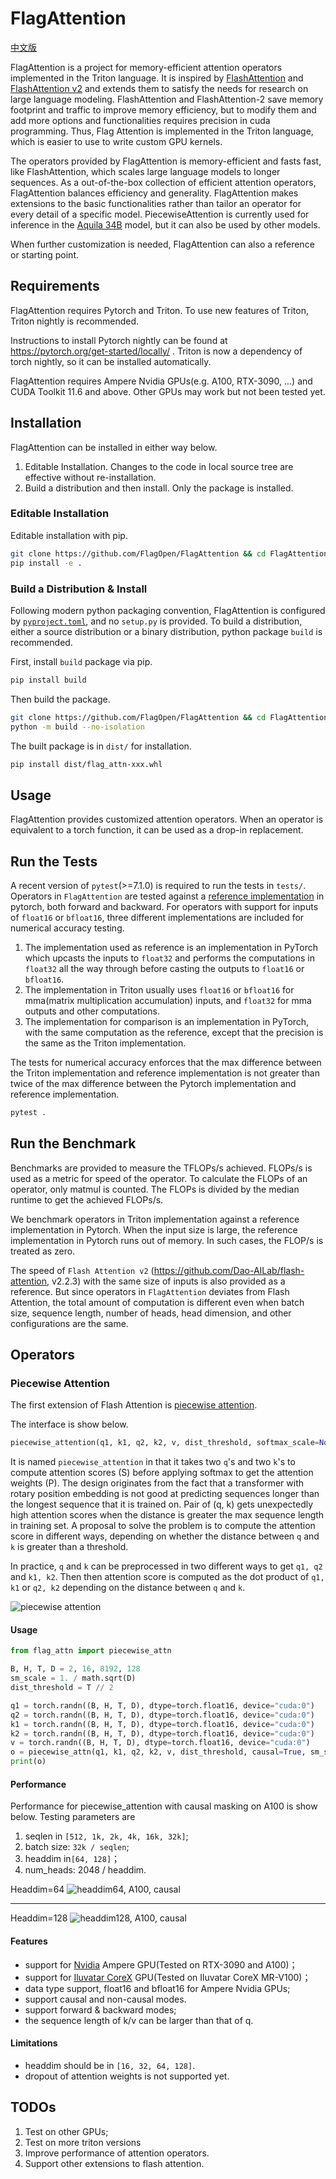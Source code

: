 # FlagAttention

[中文版](./README_cn.md)

FlagAttention is a project for memory-efficient attention operators implemented in the Triton language. It is inspired by [FlashAttention](https://arxiv.org/abs/2205.14135) and [FlashAttention v2](https://tridao.me/publications/flash2/flash2.pdf) and extends them to satisfy the needs for research on large language modeling. FlashAttention and FlashAttention-2 save memory footprint and traffic to improve memory efficiency, but to modify them and add more options and functionalities requires precision in cuda programming. Thus, Flag Attention is implemented in the Triton language, which is easier to use to write custom GPU kernels.

The operators provided by FlagAttention is memory-efficient and fasts fast, like FlashAttention, which scales large language models to longer sequences. As a out-of-the-box collection of efficient  attention operators, FlagAttention balances efficiency and generality. FlagAttention makes extensions to the basic functionalities rather than tailor an operator for every detail of a specific model. PiecewiseAttention is currently used for inference in the [Aquila 34B](https://github.com/FlagAI-Open/Aquila2) model, but it can also be used by other models.

When further customization is needed, FlagAttention can also a reference or starting point.

## Requirements

FlagAttention requires Pytorch and Triton. To use new features of Triton, Triton nightly is recommended.

Instructions to install Pytorch nightly can be found at https://pytorch.org/get-started/locally/ . Triton is now a dependency of torch nightly, so it can be installed automatically.

FlagAttention requires Ampere Nvidia GPUs(e.g. A100, RTX-3090, ...) and CUDA Toolkit 11.6 and above. Other GPUs may work but not been tested yet.

## Installation

FlagAttention can be installed in either way below.

1. Editable Installation. Changes to the code in local source tree are effective without re-installation.
2. Build a distribution and then install. Only the package is installed.

### Editable Installation

Editable installation with pip.

```sh
git clone https://github.com/FlagOpen/FlagAttention && cd FlagAttention
pip install -e .
```

### Build a Distribution & Install

Following modern python packaging convention, FlagAttention is configured by [`pyproject.toml`](https://pip.pypa.io/en/stable/reference/build-system/pyproject-toml/), and no `setup.py` is provided. To build a distribution, either a source distribution or a binary distribution, python package `build` is recommended.

First, install `build` package via pip.

```sh
pip install build
```

Then build the package.

```sh
git clone https://github.com/FlagOpen/FlagAttention && cd FlagAttention
python -m build --no-isolation
```

The built package is in `dist/` for installation.

```sh
pip install dist/flag_attn-xxx.whl
```

## Usage

FlagAttention provides customized attention operators. When an operator is equivalent to a torch function, it can be used as a drop-in replacement.

## Run the Tests

A recent version of `pytest`(>=7.1.0) is required to run the tests in `tests/`. Operators in `FlagAttention` are tested against a [reference implementation](tests/flag_attn/ref_impl) in pytorch, both forward and backward. For operators with support for inputs of `float16` or `bfloat16`, three different implementations are included for numerical accuracy testing.

1. The implementation used as reference is an implementation in PyTorch which upcasts the inputs to `float32` and performs the computations in `float32` all the way through before casting the outputs to `float16` or `bfloat16`. 
2. The implementation in Triton usually uses `float16` or `bfloat16` for mma(matrix multiplication accumulation) inputs, and `float32` for mma outputs and other computations.
3. The implementation for comparison is an implementation in PyTorch, with the same computation as the reference, except that the precision is the same as the Triton implementation.

The tests for numerical accuracy enforces that the max difference between the Triton implementation and reference implementation is not greater than twice of the max difference between the Pytorch implementation and reference implementation.

```sh
pytest .
```

## Run the Benchmark

Benchmarks are provided to measure the TFLOPs/s achieved. FLOPs/s is used as a metric for speed of the operator. To calculate the FLOPs of an operator, only matmul is counted. The FLOPs is divided by the median runtime to get the achieved FLOPs/s.

We benchmark operators in Triton implementation against a reference implementation in Pytorch. When the input size is large, the reference implementation in Pytorch runs out of memory. In such cases, the FLOP/s is treated as zero.

The speed of `Flash Attention v2` (https://github.com/Dao-AILab/flash-attention, v2.2.3) with the same size of inputs is also provided as a reference. But since operators in `FlagAttention` deviates from Flash Attention, the total amount of computation is different even when batch size, sequence length, number of heads, head dimension, and other configurations are the same. 

## Operators

### Piecewise Attention

The first extension of Flash Attention is [piecewise attention](src/flag_attn/piecewise.py).

The interface is show below.

```python
piecewise_attention(q1, k1, q2, k2, v, dist_threshold, softmax_scale=None, causal=False)
```

It is named `piecewise_attention` in that it takes two `q`'s and two `k`'s to compute attention scores (S) before applying softmax to get the attention weights (P). The design originates from the fact that a transformer with rotary position embedding is not good at predicting sequences longer than the longest sequence that it is trained on. Pair of (q, k) gets unexpectedly high attention scores when the distance is greater the max sequence length in training set. A proposal to solve the problem is to compute the attention score in different ways, depending on whether the distance between `q` and `k` is greater than a threshold.

In practice, `q` and `k` can be preprocessed in two different ways to get `q1, q2` and `k1, k2`. Then then attention score is computed as the dot product of `q1, k1` or `q2, k2` depending on the distance between `q` and `k`.

![piecewise attention](assets/piecewise_attention.png)

#### Usage

```python
from flag_attn import piecewise_attn

B, H, T, D = 2, 16, 8192, 128
sm_scale = 1. / math.sqrt(D)
dist_threshold = T // 2

q1 = torch.randn((B, H, T, D), dtype=torch.float16, device="cuda:0")
q2 = torch.randn((B, H, T, D), dtype=torch.float16, device="cuda:0")
k1 = torch.randn((B, H, T, D), dtype=torch.float16, device="cuda:0")
k2 = torch.randn((B, H, T, D), dtype=torch.float16, device="cuda:0")
v = torch.randn((B, H, T, D), dtype=torch.float16, device="cuda:0")
o = piecewise_attn(q1, k1, q2, k2, v, dist_threshold, causal=True, sm_scale=sm_scale)
print(o)
```

#### Performance

Performance for piecewise_attention with causal masking on A100 is show below. Testing parameters are

1. seqlen in `[512, 1k, 2k, 4k, 16k, 32k]`;
2. batch size: `32k / seqlen`;
3. headdim in`[64, 128]`；
4. num_heads: 2048 / headdim.

Headdim=64
![headdim64, A100, causal](./assets/headdim64-causal-A100.png)

---

Headdim=128
![headdim128, A100, causal](./assets/headdim128-causal-A100.png)

#### Features

- support for [Nvidia](https://www.nvidia.com/) Ampere GPU(Tested on RTX-3090 and A100)；
- support for [Iluvatar CoreX](https://www.iluvatar.com/) GPU(Tested on Iluvatar CoreX MR-V100)；
- data type support, float16 and bfloat16 for Ampere Nvidia GPUs;
- support causal and non-causal modes.
- support forward & backward modes;
- the sequence length of k/v can be larger than that of q.

#### Limitations

- headdim should be in `[16, 32, 64, 128]`.
- dropout of attention weights is not supported yet.

## TODOs

1. Test on other GPUs;
2. Test on more triton versions 
3. Improve performance of attention operators.
2. Support other extensions to flash attention.

